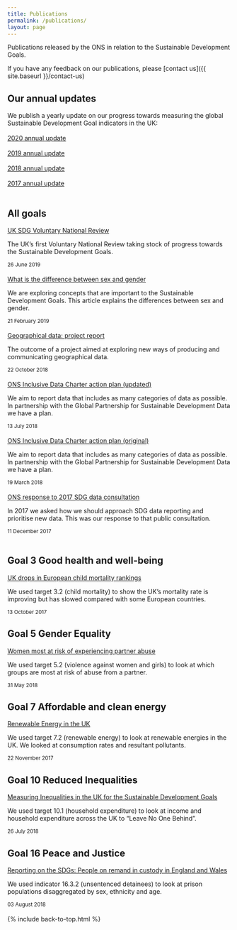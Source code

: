```yaml
---
title: Publications
permalink: /publications/
layout: page
---
```

Publications released by the ONS in relation to the Sustainable Development Goals.

If you have any feedback on our publications, please [contact us]({{ site.baseurl }}/contact-us)

## Our annual updates
We publish a yearly update on our progress towards measuring the global Sustainable Development Goal indicators in the UK:
<br>
<br>
[2020 annual update](https://www.ons.gov.uk/economy/environmentalaccounts/articles/sustainabledevelopmentgoalstakingstockprogressandpossibilities/december2020)
<br>
<br>
[2019 annual update](https://www.ons.gov.uk/economy/environmentalaccounts/articles/sustainabledevelopmentgoalstakingstockprogressandpossibilities/november2019)
<br>
<br>
[2018 annual update](https://www.ons.gov.uk/economy/environmentalaccounts/articles/sustainabledevelopmentgoalstakingstockprogressandpossibilities/november2018)
<br>
<br>
[2017 annual update](https://www.ons.gov.uk/economy/environmentalaccounts/articles/sustainabledevelopmentgoalstakingstockprogressandpossibilities/november2017)
<br>
<br>
## All goals
[UK SDG Voluntary National Review](https://www.gov.uk/government/publications/uks-voluntary-national-review-of-the-sustainable-development-goals)

The UK’s first Voluntary National Review taking stock of progress towards the Sustainable Development Goals.

<small>26 June 2019</small>
<br>
<br>
[What is the difference between sex and gender](https://www.ons.gov.uk/economy/environmentalaccounts/articles/whatisthedifferencebetweensexandgender/2019-02-21)

We are exploring concepts that are important to the Sustainable Development Goals. This article explains the differences between sex and gender.

<small>21 February 2019</small>
<br>
<br>
[Geographical data: project report](https://www.ons.gov.uk/economy/environmentalaccounts/articles/usinginnovativemethodstoreportagainstthesustainabledevelopmentgoals/2018-10-22)

The outcome of a project aimed at exploring new ways of producing and communicating geographical data.

<small>22 October 2018</small>
<br>
<br>
[ONS Inclusive Data Charter action plan (updated)](https://www.ons.gov.uk/economy/environmentalaccounts/methodologies/inclusivedatacharteractionplanfortheglobalsustainabledevelopmentgoals)

We aim to report data that includes as many categories of data as possible.
In partnership with the Global Partnership for Sustainable Development Data we have a plan.

<small>13 July 2018</small>
<br>
<br>
[ONS Inclusive Data Charter action plan (original)](https://www.ons.gov.uk/economy/environmentalaccounts/articles/ukdatagapsinclusivedataactionplantowardstheglobalsustainabledevelopmentgoalindicators/2018-03-19)

We aim to report data that includes as many categories of data as possible.
In partnership with the Global Partnership for Sustainable Development Data we have a plan.

<small>19 March 2018</small>
<br>
<br>
[ONS response to 2017 SDG data consultation](https://consultations.ons.gov.uk/sustainable-development-goals/ons-approach-to-measuring-reporting-sdgs-in-the-uk/)

In 2017 we asked how we should approach SDG data reporting and prioritise new data. This was our response to that public consultation.

<small>11 December 2017</small>
<br>
<br>
## Goal 3 Good health and well-being

[UK drops in European child mortality rankings](https://visual.ons.gov.uk/uk-drops-in-european-child-mortality-rankings/)

We used target 3.2 (child mortality) to show the UK’s mortality rate is improving but has slowed compared with some European countries.

<small>13 October 2017</small>
<br>
## Goal 5 Gender Equality

[Women most at risk of experiencing partner abuse](https://www.ons.gov.uk/releases/sustainabledevelopmentgoalsandachievingequalitywhichwomenarethemostvulnerableandatriskofexperiencingdomesticabusebyapartner)

We used target 5.2 (violence against women and girls) to look at which groups are most at risk of abuse from a partner. 

<small>31 May 2018</small>
<br>
## Goal 7 Affordable and clean energy

[Renewable Energy in the UK](https://www.slideshare.net/statisticsONS/renewable-energy-in-the-uk)

We used target 7.2 (renewable energy) to look at renewable energies in the UK. We looked at consumption rates and resultant pollutants.

<small>22 November 2017</small>
<br>
## Goal 10 Reduced Inequalities 

[Measuring Inequalities in the UK for the Sustainable Development Goals](https://www.ons.gov.uk/economy/nationalaccounts/uksectoraccounts/compendium/economicreview/july2018/measuringinequalitiesintheukforthesustainabledevelopmentgoals)

We used target 10.1 (household expenditure) to look at income and household expenditure across the UK to “Leave No One Behind”.

<small>26 July 2018</small>
<br>
## Goal 16 Peace and Justice 

[Reporting on the SDGs: People on remand in custody in England and Wales](https://www.ons.gov.uk/peoplepopulationandcommunity/crimeandjustice/articles/reportingonthesustainabledevelopmentgoalspeopleonremandincustodyinenglandandwales/2018-08-03)

We used indicator 16.3.2 (unsentenced detainees) to look at prison populations disaggregated by sex, ethnicity and age. 

<small>03 August 2018</small>
<br>
<br>
{% include back-to-top.html %}
